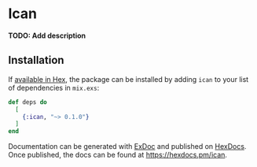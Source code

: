 # Ican

**TODO: Add description**

## Installation

If [available in Hex](https://hex.pm/docs/publish), the package can be installed
by adding `ican` to your list of dependencies in `mix.exs`:

```elixir
def deps do
  [
    {:ican, "~> 0.1.0"}
  ]
end
```

Documentation can be generated with [ExDoc](https://github.com/elixir-lang/ex_doc)
and published on [HexDocs](https://hexdocs.pm). Once published, the docs can
be found at <https://hexdocs.pm/ican>.

